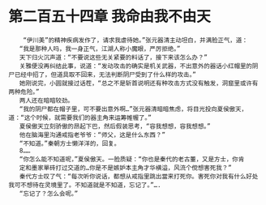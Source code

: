 # 第二百五十四章 我命由我不由天
        “伊川美”的精神疾病发作了，请求我虐待她。”张元器清主动坦白，并满脸正气，道：
       “我是那种人吗，我一身正气，江湖人称小魔眼，严厉拒绝。”
       天下归火沉声道：“不要说这些无关紧要的料话了，接下来该怎么办？”
       关雅便没再纠结此事，说道：“发动攻击的确实是机关武器，不出意外的器话小红帽里的阴尸已经中招了，但道具取不回来，无法判断阴尸受到了什么样的攻击。”
       她刚说完，小圆就接过话茬，“总之不是斩首说明还有种攻击方式没有触发，洞窟里或许有两种危险。”
       两人还在暗暗较劲。
       “我的阴尸都在帽子里，可不要出意外啊…”张元器清暗暗焦虑，将目光投向夏侯傲天，道：“这个时候，就需要我们的器主角来运筹帷幄了。”
       夏侯傲天立刻骄傲的昂起下巴，然后假装思考，“容我想想，容我想想。”
       他在脑海里沟通戒指老爷爷：“师父，这是什么东西？”
       “不知道。”秦朝方士懒洋洋的，回复。
       8……
       “你怎么能不知道呢，”夏侯傲天。一脸质疑：“你也是秦代的老古董，又是方士，你肯
       定和墨家單砖打过交道的…你是不是嫉妒本主角才华横溢，风流个傥想害死我？”
       秦代方士叹了气：“每次听你说话，都想从戒指里跳出當来打死你。害死你对我有什么好处我可不想待在灵境里了。不知道就是不知道，忘记了。”….
       “忘记了？怎么会呢。”